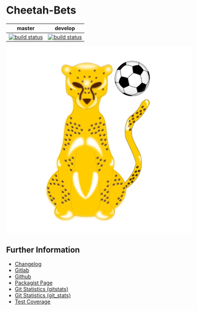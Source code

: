 # Cheetah-Bets

|master|develop|
|:----:|:-----:|
|[![build status](https://gitlab.namibsun.net/namboy94/cheetah-bets/badges/master/build.svg)](https://gitlab.namibsun.net/namboy94/cheetah-bets/commits/master)|[![build status](https://gitlab.namibsun.net/namboy94/cheetah-bets/badges/develop/build.svg)](https://gitlab.namibsun.net/namboy94/cheetah-bets/commits/develop)|

![Logo](resources/logo/logo.png)

## Further Information

* [Changelog](https://gitlab.namibsun.net/namboy94/cheetah-bets/raw/master/CHANGELOG)
* [Gitlab](https://gitlab.namibsun.net/namboy94/cheetah-bets)
* [Github](https://github.com/namboy94/cheetah-bets)
* [Packagist Page](https://packagist.org/packages/namboy94/cheetah-bets)
* [Git Statistics (gitstats)](https://gitstats.namibsun.net/gitstats/cheetah-bets/index.html)
* [Git Statistics (git_stats)](https://gitstats.namibsun.net/git_stats/cheetah-bets/index.html)
* [Test Coverage](https://coverage.namibsun.net/cheetah-bets/index.html)
